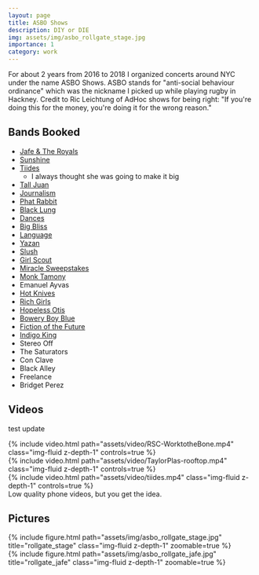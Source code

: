 ```yaml
---
layout: page
title: ASBO Shows
description: DIY or DIE
img: assets/img/asbo_rollgate_stage.jpg
importance: 1
category: work
---
```


For about 2 years from 2016 to 2018 I organized concerts around NYC under the name ASBO Shows. ASBO stands for "anti-social behaviour ordinance" which was the nickname I picked up while playing rugby in Hackney. Credit to Ric Leichtung of AdHoc shows for being right: "If you're doing this for the money, you're doing it for the wrong reason."

## Bands Booked
- [Jafe & The Royals](https://www.jafepaulino.com/)
- [Sunshine](https://sunshinemusic.bandcamp.com/album/ep)
- [Tiides](https://open.spotify.com/album/45iL6VDYTB2qHSUDwwVnVU?si=97zY8EVYTQG3y6emqBRhqA)
  - I always thought she was going to make it big
- [Tall Juan](https://talljuan.bandcamp.com/)
- [Journalism](https://journalism.bandcamp.com/)
- [Phat Rabbit](https://phatrabbit.bandcamp.com/)
- [Black Lung](https://open.spotify.com/artist/6nlUvNHe3PxYDLR3FyYz2H?si=OZIjCjmYTTypRbHJBcfHTQ)
- [Dances](https://dances.bandcamp.com/) 
- [Big Bliss](https://bigblissesr.bandcamp.com/releases) 
- [Language](https://languagenyc.bandcamp.com/) 
- [Yazan](http://music.yazan.co/)
- [Slush](slushies.bandcamp.com) 
- [Girl Scout](http://girlscoutsucks.bandcamp.com)
- [Miracle Sweepstakes](http://miraclesweepstakes.bandcamp.com)
- [Monk Tamony](http://soundcloud.com/monktamony) 
- Emanuel Ayvas
- [Hot Knives](https://hotknivesworld.bandcamp.com/album/static-bloom-ep)
- [Rich Girls](https://richgirls1.bandcamp.com/music)
- [Hopeless Otis](https://hopelessotis.bandcamp.com/music)
- [Bowery Boy Blue](https://open.spotify.com/artist/0zbMGnWqjBfuRZW74f0q4R?si=IeWxBDL9RRq8ZijWUIiRMQ)
- [Fiction of the Future](https://open.spotify.com/artist/4X78YysBsTkhEOwlM96n07?si=S3xiu1YGTca88MHB7hXHfw)
- [Indigo King](https://open.spotify.com/artist/4OEdUuGKmHHDbyTg3Ms7D2?si=IfyOPYkySe-834DcSY1bBQ)
- Stereo Off
- The Saturators
- Con Clave
- Black Alley
- Freelance
- Bridget Perez

## Videos

test update

<div class="row mt-3">
    <div class="col-sm mt-3 mt-md-0">
        {% include video.html path="assets/video/RSC-WorktotheBone.mp4" class="img-fluid z-depth-1" controls=true %}
    </div>
    <div class="col-sm mt-3 mt-md-0">
        {% include video.html path="assets/video/TaylorPlas-rooftop.mp4" class="img-fluid z-depth-1" controls=true %}
    </div>
    <div class="col-sm mt-3 mt-md-0">
        {% include video.html path="assets/video/tiides.mp4" class="img-fluid z-depth-1" controls=true %}
    </div>
</div>
<div class="caption">
    Low quality phone videos, but you get the idea.
</div>

## Pictures

<div class="container">
<div class="row">
    <div class="col-sm mt-3 mt-md-0">
        {% include figure.html path="assets/img/asbo_rollgate_stage.jpg" title="rollgate_stage" class="img-fluid z-depth-1" zoomable=true %}
    </div>
    <div class="col-sm mt-3 mt-md-0">
        {% include figure.html path="assets/img/asbo_rollgate_jafe.jpg" title="rollgate_jafe" class="img-fluid z-depth-1" zoomable=true %}
    </div>
</div>
</div>

